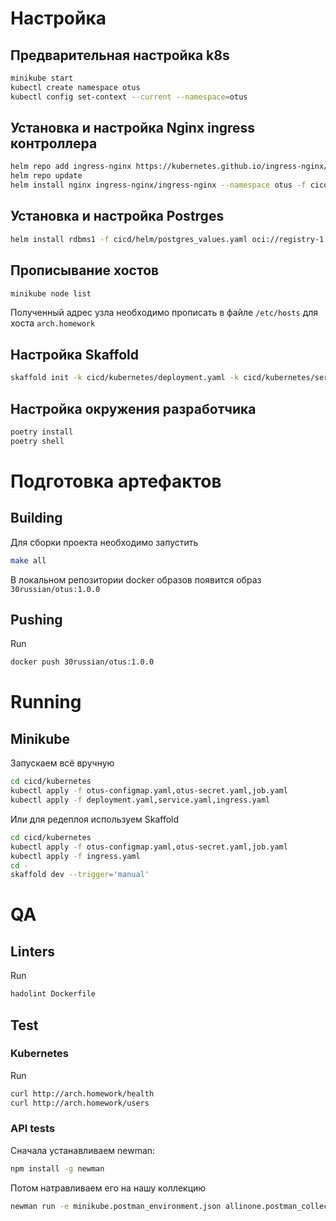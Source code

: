 # Настройка

## Предварительная настройка k8s
```bash
minikube start
kubectl create namespace otus
kubectl config set-context --current --namespace=otus
````

## Установка и настройка Nginx ingress контроллера
```bash
helm repo add ingress-nginx https://kubernetes.github.io/ingress-nginx/
helm repo update
helm install nginx ingress-nginx/ingress-nginx --namespace otus -f cicd/helm/nginx_ingress.yaml
```

## Установка и настройка Postrges
```bash
helm install rdbms1 -f cicd/helm/postgres_values.yaml oci://registry-1.docker.io/bitnamicharts/postgresql
```

## Прописывание хостов
```bash
minikube node list
```
Полученный адрес узла необходимо прописать в файле `/etc/hosts` для хоста `arch.homework`

## Настройка Skaffold
```bash
skaffold init -k cicd/kubernetes/deployment.yaml -k cicd/kubernetes/service.yaml
```

## Настройка окружения разработчика
```bash
poetry install
poetry shell
```

# Подготовка артефактов

## Building
Для сборки проекта необходимо запустить
```bash
make all
```
В локальном репозитории docker образов появится образ `30russian/otus:1.0.0`
## Pushing
Run
```bash
docker push 30russian/otus:1.0.0
```

# Running
## Minikube
Запускаем всё вручную
```bash
cd cicd/kubernetes
kubectl apply -f otus-configmap.yaml,otus-secret.yaml,job.yaml
kubectl apply -f deployment.yaml,service.yaml,ingress.yaml
```
Или для редеплоя используем Skaffold
```bash
cd cicd/kubernetes
kubectl apply -f otus-configmap.yaml,otus-secret.yaml,job.yaml
kubectl apply -f ingress.yaml
cd -
skaffold dev --trigger='manual'
```

# QA

## Linters
Run
```bash
hadolint Dockerfile
```

## Test
### Kubernetes
Run
```bash
curl http://arch.homework/health
curl http://arch.homework/users
```

### API tests
Сначала устанавливаем newman:
```bash
npm install -g newman
```
Потом натравливаем его на нашу коллекцию
```bash
newman run -e minikube.postman_environment.json allinone.postman_collection.json
```